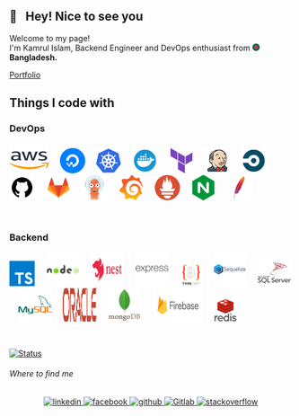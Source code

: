 ## 👋 &nbsp; Hey! Nice to see you

Welcome to my page! </br> I'm Kamrul Islam, Backend Engineer and DevOps enthusiast from <img src="./icons/others/flag_bd.png" width="13" height="13" /> <b>Bangladesh.</b>

<a href="https://2kamrul.gitlab.io/" target="_blank">Portfolio</a>

## Things I code with

### DevOps
<img  src="./icons/devops/aws.svg" alt="Aws" width="70" height="53"/> &nbsp; &nbsp; 
<img src="./icons/devops/digitalocean.svg" alt="DigitalOcean" width="45" height="45"/> &nbsp; &nbsp;
<img src="./icons/devops/kubernetes.svg" alt="Kubernetes" width="45" height="45"/> &nbsp; &nbsp;
<img src="./icons/devops/docker.svg" alt="Docker" width="45" height="45"/> &nbsp; &nbsp;
<img src="./icons/devops/terraform.svg" alt="Terraform" width="45" height="45"/> &nbsp; &nbsp;
<img src="./icons/devops/jenkins.svg" alt="Jenkins" width="45" height="45"/> &nbsp; &nbsp;
<img src="./icons/devops/circleci.svg" alt="CircleCI" width="45" height="45"/> &nbsp; &nbsp;
<img src="./icons/devops/github.svg" alt="GitHub" width="45" height="45"/> &nbsp; &nbsp;
<img src="./icons/devops/gitlab.svg" alt="GitLab" width="45" height="45"/> &nbsp; &nbsp;
<img src="./icons/devops/argo-cd.svg" alt="ArgoCD" width="45" height="45"/> &nbsp; &nbsp;
<img src="./icons/devops/grafana.svg" alt="Grafana" width="45" height="45"/> &nbsp; &nbsp;
<img src="./icons/devops/prometheus.svg" alt="Prometheus" width="45" height="45"/> &nbsp; &nbsp;
<img src="./icons/devops/nginx.svg" alt="Nginx" width="45" height="45"/> &nbsp; &nbsp;
<img src="./icons/devops/apache.svg" alt="Apache" width="45" height="45"/> &nbsp; &nbsp;

&nbsp;

### Backend
<img src="./icons/backend/typescript.svg" alt="Typescript" width="45" height="45"/> &nbsp; &nbsp;
<img src="./icons/backend/nodejs_with_title.svg" alt="NodeJS" width="60" height="60"/> &nbsp; &nbsp;
<img src="./icons/backend/nestjs-with-title.svg" alt="NestJS" width="60" height="60"/> &nbsp; &nbsp;
<img  src="./icons/backend/expressjs_long.svg" alt="ExpressJS" width="60" height="60"/> &nbsp; &nbsp;
<img  src="./icons/backend/typeorm-with-title.svg" alt="TypeORM" width="40" height="40"/> &nbsp; &nbsp;
<img  src="./icons/backend/sequelize_with_title.svg" alt="Sequelize" width="60" height="60"/> &nbsp; &nbsp;
<img  src="./icons/backend/sql_server_with_title.svg" alt="MSSQL" width="60" height="50"/> &nbsp; &nbsp;
<img  src="./icons/backend/my_sql_transparent.svg" alt="MySql" width="60" height="60"/> &nbsp; &nbsp;
<img  src="./icons/backend/oracle-db-with-title.svg" alt="OracleDB" width="60" height="60"/> &nbsp; &nbsp;
<img  src="./icons/backend/mongodb_with_title.svg" alt="Mongodb" width="60" height="60"/> &nbsp; &nbsp;
<img src="./icons/backend/firebase_with_title.svg" alt="Firebase" width="90" height="60"/> &nbsp; &nbsp;
<img  src="./icons/backend/redis_with_title.svg" alt="Redis" width="40" height="40"/> &nbsp; &nbsp;

[//]: # (###### Frontend)

[//]: # (<img  src="./icons/frontend/javascript.svg" alt="Javascript" width="40" height="40"/> &nbsp; &nbsp; <img  src="./icons/frontend/react_js.svg" alt="ReactJS" width="45" height="40"/> &nbsp; &nbsp; <img  src="./icons/frontend/material_ui.svg" alt="Material-UI" width="40" height="40"/> &nbsp; &nbsp; <img  src="./icons/frontend/tailwindcss.svg" alt="Tailwind-css" width="50" height="50"/> &nbsp; &nbsp; <img  src="./icons/frontend/ag_grid.png" alt="Ag-Grid" width="50" height="48"/> &nbsp; &nbsp; <img  src="./icons/frontend/redux.svg" alt="Redux" width="43" height="42"/> &nbsp; &nbsp; <img  src="./icons/frontend/chart_js.svg" alt="Chart.js" width="50" height="48"/> &nbsp; &nbsp; <img  src="./icons/frontend/bootstrap.svg" alt="Bootstrap" width="40" height="40"/> &nbsp; &nbsp; <img src="./icons/frontend/html5.svg" alt="hTML5" width="40" height="40"/> &nbsp; &nbsp; <img  src="./icons/frontend/css3.svg" alt="CSS3" width="40" height="40"/>)


[//]: # (###### OTHERS )

[//]: # (<img  src="./icons/others/iis.svg" alt="Microsoft IIS" width="70" height="53"/> &nbsp; &nbsp; <img src="icons/devops/github.svg" alt="Github" width="40" height="60"/>)


<br/>

[//]: # ([![Top Languages]&#40;https://github-readme-stats.vercel.app/api/top-langs/?username=2kamrul&layout=compact&theme=react&#41;]&#40;https://github.com/2kamrul/github-readme-stats&#41;)

[![Status](https://github-readme-streak-stats.herokuapp.com/?user=2kamrul&hide_border=false&theme=react)](https://github.com/2kamrul/github-readme-stats)

[//]: # ([![Activity Graph]&#40;https://github-readme-activity-graph.cyclic.app/graph?username=2kamrul&theme=react&custom_title=Contribution%20Graph&#41;]&#40;https://git.io/praveenscience&#41;)


###### Where to find me
<div align="center">
    <a href="https://linkedin.com/in/3kamrul" target="_blank">
       <img src=https://img.shields.io/badge/linkedin-0072b1.svg?&style=for-the-badge&logo=linkedin&logoColor=white alt=linkedin style="margin-bottom: 5px;" />
    </a>
    <a href="https://www.facebook.com/3kamrul" target="_blank">
        <img src=https://img.shields.io/badge/facebook-3b5998.svg?&style=for-the-badge&logo=facebook&logoColor=white alt=facebook style="margin-bottom: 5px;" />
    </a>
    <a href="https://github.com/2kamrul" target="_blank">
       <img src=https://img.shields.io/badge/github-171515.svg?&style=for-the-badge&logo=github&logoColor=white alt=github style="margin-bottom: 5px;" />
    </a>
      <a href="https://gitlab.com/2kamrul" target="_blank">
         <img src=https://img.shields.io/badge/GitLab-FC6D27.svg?style=for-the-badge&logo=gitlab&logoColor=white alt=Gitlab style="margin-bottom: 5px;" />
    </a>
    <a href="https://stackoverflow.com/users/20355867" target="_blank">
        <img src=https://img.shields.io/badge/stackoverflow-F48024.svg?&style=for-the-badge&logo=stackoverflow&logoColor=white alt=stackoverflow style="margin-bottom: 5px;" />
    </a>
</div> 
<br/>  
<br/>  
